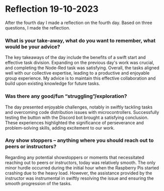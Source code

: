 # Reflection 19-10-2023

After the fourth day I made a reflection on the fourth day. Based on three questions, I made the reflection.

### What is your take-away, what do you want to remember, what would be your advice?  

The key takeaways of the day include the benefits of a swift start and effective task division. Expanding on the previous day's work was crucial, and completing the Node-Red task was satisfying. Overall, the tasks aligned well with our collective expertise, leading to a productive and enjoyable group experience. My advice is to maintain this effective collaboration and build upon existing knowledge for future tasks.
        
### Was there any good/fun “struggling”/exploration?  

The day presented enjoyable challenges, notably in swiftly tackling tasks and overcoming code distribution issues with microcontrollers. Successfully testing the button with the Discord bot brought a satisfying conclusion. These experiences highlighted the significance of perseverance and problem-solving skills, adding excitement to our work.


### Any show stoppers – anything where you should reach out to peers or instructors?

Regarding any potential showstoppers or moments that necessitated reaching out to peers or instructors, today was relatively smooth. The only minor hurdle occurred during the initial hour when the Raspberry Pis started crashing due to the heavy load. However, the assistance provided by the instructor was instrumental in swiftly resolving the issue and ensuring the smooth progression of the tasks.
